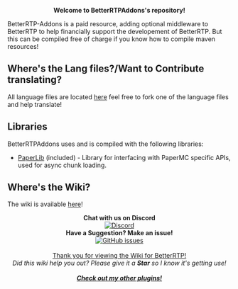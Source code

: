 <p align="center">
  <b><a>Welcome to BetterRTPAddons's repository!</a></b>
</p>

BetterRTP-Addons is a paid resource, adding optional middleware to BetterRTP to help financially support the developement of BetterRTP.
But this can be compiled free of charge if you know how to compile maven resources!

## Where's the Lang files?/Want to Contribute translating?  
All language files are located [here](src/main/resources/lang)
feel free to fork one of the language files and help translate!

## Libraries
BetterRTPAddons uses and is compiled with the following libraries:

- [PaperLib](https://github.com/PaperMC/PaperLib) (included) - Library for interfacing with PaperMC specific APIs, used for async chunk loading.

## Where's the Wiki?  
The wiki is available [here](../../../wiki)!
    
<p align="center">
  <b>Chat with us on Discord</b><br/>
  <a href="https://discord.gg/8Kt4wKm"><img src="https://img.shields.io/discord/182633513474850818.svg?longCache=true&style=flat-square&label=Discord" alt="Discord" /></a><br/>
  <b>Have a Suggestion? Make an issue!</b><br/>
  <a href="../../issues"><img src="https://img.shields.io/github/issues-raw/SuperRonanCraft/BetterRTP.svg?longCache=true&style=flat-square&label=Issues" alt="GitHub issues" /></a><br/>
  <br/>
  <a href="https://www.spigotmc.org/resources/36081/">Thank you for viewing the Wiki for BetterRTP!</a><br/>
  <i><a>Did this wiki help you out? Please give it a <b>Star</b> so I know it's getting use!</a></i><br/>
  <br/>
  <b><i><a href="https://www.spigotmc.org/resources/authors/superronancraft.13025/">Check out my other plugins!</a></i></b>
</p>
